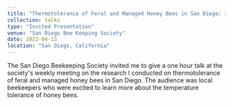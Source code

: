 ```yaml
---
title: "Thermotolerance of Feral and Managed Honey Bees in San Diego: Implications for Beekeeping"
collection: talks
type: "Invited Presentation"
venue: "San Diego Bee Keeping Society"
date: 2023-04-13
location: "San Diego, California"
---
```


The San Diego Beekeeping Society invited me to give a one hour talk at the society's weekly meeting on the research I conducted on thermotolerance of feral and managed honey bees in San Diego. The audience was local beekeepers who were excited to learn more about the temperature tolerance of honey bees.
